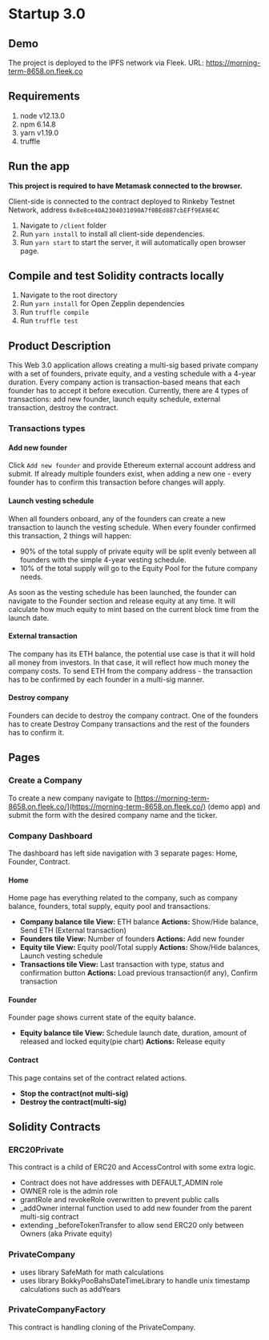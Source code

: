 # Startup 3.0

## Demo

The project is deployed to the IPFS network via Fleek.
URL: https://morning-term-8658.on.fleek.co

## Requirements
1. node v12.13.0
2. npm 6.14.8
3. yarn v1.19.0
4. truffle

## Run the app
**This project is required to have Metamask connected to the browser.**

Client-side is connected to the contract deployed to Rinkeby Testnet Network, address `0x8e8ce40A2304031090A7f0BEd887cbEFf9EA9E4C`

1. Navigate to `/client` folder
2. Run `yarn install` to install all client-side dependencies.
3. Run `yarn start` to start the server, it will automatically open browser page.

## Compile and test Solidity contracts locally
1. Navigate to the root directory
2. Run `yarn install` for Open Zepplin dependencies
3. Run `truffle compile`
4. Run `truffle test`

## Product Description

This Web 3.0 application allows creating a multi-sig based private company with a set of founders, private equity, and a vesting schedule with a 4-year duration. Every company action is transaction-based means that each founder has to accept it before execution. Currently, there are 4 types of transactions: add new founder, launch equity schedule, external transaction, destroy the contract.

### Transactions types

#### Add new founder

Click `Add new founder` and provide Ethereum external account address and submit. If already multiple founders exist, when adding a new one - every founder has to confirm this transaction before changes will apply.

#### Launch vesting schedule

When all founders onboard, any of the founders can create a new transaction to launch the vesting schedule. When every founder confirmed this transaction, 2 things will happen:

- 90% of the total supply of private equity will be split evenly between all founders with the simple 4-year vesting schedule.
- 10% of the total supply will go to the Equity Pool for the future company needs.

As soon as the vesting schedule has been launched, the founder can navigate to the Founder section and release equity at any time. It will calculate how much equity to mint based on the current block time from the launch date.

#### External transaction

The company has its ETH balance, the potential use case is that it will hold all money from investors. In that case, it will reflect how much money the company costs. To send ETH from the company address - the transaction has to be confirmed by each founder in a multi-sig manner.

#### Destroy company

Founders can decide to destroy the company contract. One of the founders has to create Destroy Company transactions and the rest of the founders has to confirm it.

## Pages
### Create a Company

To create a new company navigate to [https://morning-term-8658.on.fleek.co/](https://morning-term-8658.on.fleek.co/) (demo app) and submit the form with the desired company name and the ticker.

### Company Dashboard

The dashboard has left side navigation with 3 separate pages: Home, Founder, Contract.

#### Home

Home page has everything related to the company, such as company balance, founders, total supply, equity pool and transactions.

- **Company balance tile
View:** ETH balance
**Actions:** Show/Hide balance, Send ETH (External transaction)
- **Founders tile
View:** Number of founders
**Actions:** Add new founder
- **Equity tile
View:** Equity pool/Total supply
**Actions:** Show/Hide balances, Launch vesting schedule
- **Transactions tile
View:** Last transaction with type, status and confirmation button
**Actions:** Load previous transaction(if any), Confirm transaction

#### Founder

Founder page shows current state of the equity balance. 

- **Equity balance tile
View:** Schedule launch date, duration, amount of released and locked equity(pie chart)
**Actions:** Release equity

#### Contract

This page contains set of the contract related actions.

- **Stop the contract(not multi-sig)**
- **Destroy the contract(multi-sig)**

## Solidity Contracts

### ERC20Private

This contract is a child of ERC20 and AccessControl with some extra logic.

- Contract does not have addresses with DEFAULT_ADMIN role
- OWNER role is the admin role
- grantRole and revokeRole overwritten to prevent public calls
- _addOwner internal function used to add new founder from the parent multi-sig contract
- extending _beforeTokenTransfer to allow send ERC20 only between Owners (aka Private equity)

### PrivateCompany

- uses library SafeMath for math calculations
- uses library BokkyPooBahsDateTimeLibrary to handle unix timestamp calculations such as addYears

### PrivateCompanyFactory

This contract is handling cloning of the PrivateCompany.